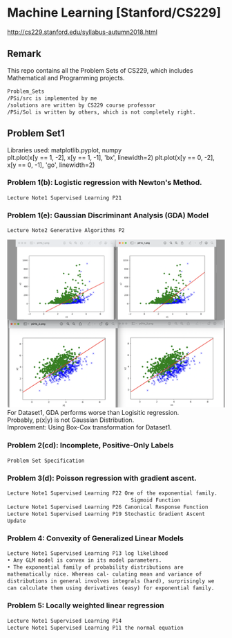 # Machine Learning [Stanford/CS229]
http://cs229.stanford.edu/syllabus-autumn2018.html
 
## Remark
This repo contains all the Problem Sets of CS229, which includes Mathematical and Programming projects.
```
Problem_Sets
/PSi/src is implemented by me
/solutions are written by CS229 course professor
/PSi/Sol is written by others, which is not completely right.
```
## Problem Set1
Libraries used: matplotlib.pyplot, numpy\
    plt.plot(x[y == 1, -2], x[y == 1, -1], 'bx', linewidth=2)
    plt.plot(x[y == 0, -2], x[y == 0, -1], 'go', linewidth=2)
    
### Problem 1(b): Logistic regression with Newton's Method. 
    Lecture Note1 Supervised Learning P21

### Problem 1(e): Gaussian Discriminant Analysis (GDA) Model 
    Lecture Note2 Generative Algorithms P2
 
![Linear_vs_GDA](./Problem_Sets/PS1/src/output/DS12.png)
For Dataset1, GDA performs worse than Logisitic regression.\
Probably, p(x|y) is not Gaussian Distribution.\
Improvement: Using Box-Cox transformation for Dataset1.

### Problem 2(cd): Incomplete, Positive-Only Labels
    Problem Set Specification
 
### Problem 3(d): Poisson regression with gradient ascent.
    Lecture Note1 Supervised Learning P22 One of the exponential family.
                                            Sigmoid Function
    Lecture Note1 Supervised Learning P26 Canonical Response Function
    Lecture Note1 Supervised Learning P19 Stochastic Gradient Ascent Update

### Problem 4: Convexity of Generalized Linear Models
    Lecture Note1 Supervised Learning P13 log likelihood
    • Any GLM model is convex in its model parameters.
    • The exponential family of probability distributions are mathematically nice. Whereas cal- culating mean and variance of distributions in general involves integrals (hard), surprisingly we can calculate them using derivatives (easy) for exponential family.

### Problem 5: Locally weighted linear regression
    Lecture Note1 Supervised Learning P14  
    Lecture Note1 Supervised Learning P11 the normal equation
